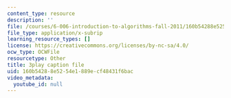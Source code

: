 ```yaml
---
content_type: resource
description: ''
file: /courses/6-006-introduction-to-algorithms-fall-2011/160b54288e5254e1889ecf48431f6bac_5JxShDZ_ylo.srt
file_type: application/x-subrip
learning_resource_types: []
license: https://creativecommons.org/licenses/by-nc-sa/4.0/
ocw_type: OCWFile
resourcetype: Other
title: 3play caption file
uid: 160b5428-8e52-54e1-889e-cf48431f6bac
video_metadata:
  youtube_id: null
---
```

